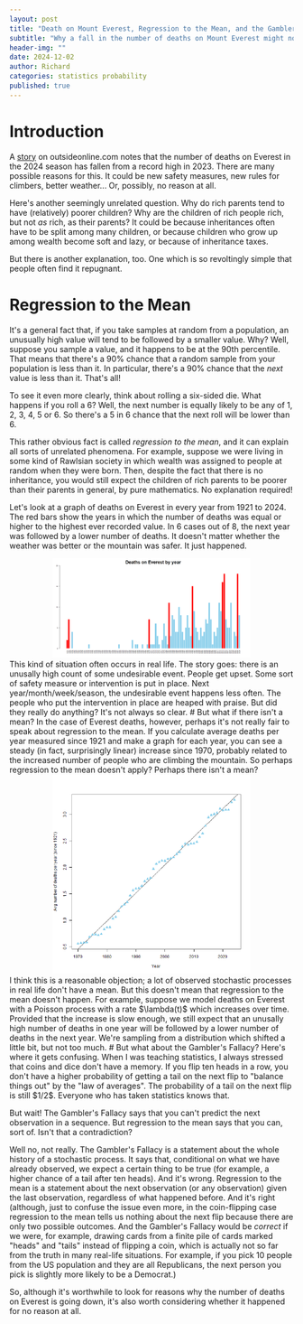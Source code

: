 ```yaml
---
layout: post
title: "Death on Mount Everest, Regression to the Mean, and the Gambler's Fallacy"
subtitle: "Why a fall in the number of deaths on Mount Everest might not mean anything at all"
header-img: ""
date: 2024-12-02
author: Richard
categories: statistics probability
published: true
---
```

# Introduction
A [story](https://www.outsideonline.com/outdoor-adventure/everest/everest-deaths-2024/) on outsideonline.com notes that the number of deaths on Everest in the 2024 season has fallen from a record high in 2023. There are many possible reasons for this. It could be new safety measures, new rules for climbers, better weather... Or, possibly, no reason at all.

Here's another seemingly unrelated question. Why do rich parents tend to have (relatively) poorer children? Why are the children of rich people rich, but not *as* rich, as their parents? It could be because inheritances often have to be split among many children, or because children who grow up among wealth become soft and lazy, or because of inheritance taxes. 

But there is another explanation, too. One which is so revoltingly simple that people often find it repugnant.
# Regression to the Mean
It's a general fact that, if you take samples at random from a population, an unusually high value will tend to be followed by a smaller value. Why? Well, suppose you sample a value, and it happens to be at the 90th percentile. That means that there's a 90% chance that a random sample from your population is less than it. In particular, there's a 90% chance that the *next* value is less than it. That's all!

To see it even more clearly, think about rolling a six-sided die. What happens if you roll a 6? Well, the next number is equally likely to be any of 1, 2, 3, 4, 5 or 6. So there's a 5 in 6 chance that the next roll will be lower than 6.

This rather obvious fact is called *regression to the mean*, and it can explain all sorts of unrelated phenomena. For example, suppose we were living in some kind of Rawlsian society in which wealth was assigned to people at random when they were born. Then, despite the fact that there is no inheritance, you would still expect the children of rich parents to be poorer than their parents in general, by pure mathematics. No explanation required!

Let's look at a graph of deaths on Everest in every year from 1921 to 2024. The red bars show the years in which the number of deaths was equal or higher to the highest ever recorded value. In 6 cases out of 8, the next year was followed by a lower number of deaths. It doesn't matter whether the weather was better or the mountain was safer. It just happened. 
<div style="width:70%; margin:0 auto;">
 <img src="/blog/images/2024/everest_barplot.png">
</div>
This kind of situation often occurs in real life. The story goes: there is an unusally high count of some undesirable event. People get upset. Some sort of safety measure or intervention is put in place. Next year/month/week/season, the undesirable event happens less often. The people who put the intervention in place are heaped with praise. But did they really do anything? It's not always so clear. 
# But what if there isn't a mean?
In the case of Everest deaths, however, perhaps it's not really fair to speak about regression to the mean. If you calculate average deaths per year measured since 1921 and make a graph for each year, you can see a steady (in fact, surprisingly linear) increase since 1970, probably related to the increased number of people who are climbing the mountain. So perhaps regression to the mean doesn't apply? Perhaps there isn't a mean?
<div style="width:70%; margin:0 auto;">
 <img src="/blog/images/2024/everest_meanplot.png">
</div>
I think this is a reasonable objection; a lot of observed stochastic processes in real life don't have a mean. But this doesn't mean that regression to the mean doesn't happen. For example, suppose we model deaths on Everest with a Poisson process with a rate $\lambda(t)$ which increases over time. Provided that the increase is slow enough, we still expect that an unusally high number of deaths in one year will be followed by a lower number of deaths in the next year. We're sampling from a distribution which shifted a little bit, but not too much.
# But what about the Gambler's Fallacy?
Here's where it gets confusing. When I was teaching statistics, I always stressed that coins and dice don't have a memory. If you flip ten heads in a row, you don't have a higher probability of getting a tail on the next flip to "balance things out" by the "law of averages". The probability of a tail on the next flip is still $1/2$. Everyone who has taken statistics knows that.

But wait! The Gambler's Fallacy says that you can't predict the next observation in a sequence. But regression to the mean says that you can, sort of. Isn't that a contradiction?

Well no, not really. The Gambler's Fallacy is a statement about the whole history of a stochastic process. It says that, conditional on what we have already observed, we expect a certain thing to be true (for example, a higher chance of a tail after ten heads). And it's wrong. Regression to the mean is a statement about the next observation (or any observation) given the last observation, regardless of what happened before. And it's right (although, just to confuse the issue even more, in the coin-flipping case regression to the mean tells us nothing about the next flip because there are only two possible outcomes. And the Gambler's Fallacy would be *correct* if we were, for example, drawing cards from a finite pile of cards marked "heads" and "tails" instead of flipping a coin, which is actually not so far from the truth in many real-life situations. For example, if you pick 10 people from the US population and they are all Republicans, the next person you pick is slightly more likely to be a Democrat.)

So, although it's worthwhile to look for reasons why the number of deaths on Everest is going down, it's also worth considering whether it happened for no reason at all.
